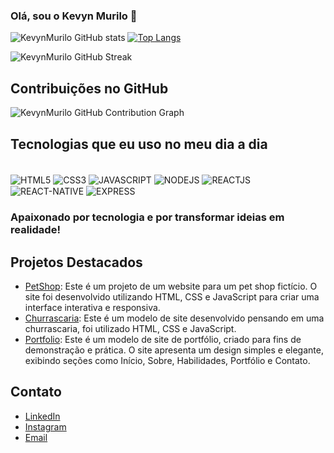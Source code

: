 ### Olá, sou o Kevyn Murilo 👋

![KevynMurilo GitHub stats](https://github-readme-stats.vercel.app/api?username=KevynMurilo&show_icons=true&theme=dracula)
[![Top Langs](https://github-readme-stats.vercel.app/api/top-langs/?username=KevynMurilo&layout=compact)](https://github.com/KevynMurilo/github-readme-stats)

![KevynMurilo GitHub Streak](https://github-readme-streak-stats.herokuapp.com/?user=KevynMurilo&theme=dracula)

## Contribuições no GitHub
![KevynMurilo GitHub Contribution Graph](https://activity-graph.herokuapp.com/graph?username=KevynMurilo&bg_color=0D1117&color=5BCDEC&line=5BCDEC&point=FFFFFF&hide_border=true)

## Tecnologias que eu uso no meu dia a dia
<div style="display: inline_block"><br/>
<img align="center" alt="HTML5" src="https://img.shields.io/badge/HTML5-E34F26?style=for-the-badge&logo=html5&logoColor=white"/>
<img align="center" alt="CSS3" src="https://img.shields.io/badge/CSS3-1572B6?style=for-the-badge&logo=css3&logoColor=white"/>
<img align="center" alt="JAVASCRIPT" src="https://img.shields.io/badge/JavaScript-323330?style=for-the-badge&logo=javascript&logoColor=F7DF1E"/>
<img align="center" alt="NODEJS" src="https://img.shields.io/badge/Node.js-43853D?style=for-the-badge&logo=node.js&logoColor=white"/>
<img align="center" alt="REACTJS" src="https://img.shields.io/badge/React-20232A?style=for-the-badge&logo=react&logoColor=61DAFB"/>
<img align="center" alt="REACT-NATIVE" src="https://img.shields.io/badge/React_Native-20232A?style=for-the-badge&logo=react&logoColor=61DAFB"/>
<img align="center" alt="EXPRESS" src="https://img.shields.io/badge/Express.js-404D59?style=for-the-badge"/>
</div>

### Apaixonado por tecnologia e por transformar ideias em realidade!

## Projetos Destacados
- [PetShop](https://github.com/KevynMurilo/PetShop): Este é um projeto de um website para um pet shop fictício. O site foi desenvolvido utilizando HTML, CSS e JavaScript para criar uma interface interativa e responsiva.
- [Churrascaria](https://github.com/KevynMurilo/ChurrascariaHtmlCss): Este é um modelo de site desenvolvido pensando em uma churrascaria, foi utilizado HTML, CSS e JavaScript.
- [Portfolio](https://github.com/KevynMurilo/Portfolio): Este é um modelo de site de portfólio, criado para fins de demonstração e prática. O site apresenta um design simples e elegante, exibindo seções como Início, Sobre, Habilidades, Portfólio e Contato.

## Contato
- [LinkedIn](https://www.linkedin.com/in/kevyn-murilo-4b738b285/)
- [Instagram](https://www.instagram.com/Kevyn_Murilo/)
- [Email](kevynmurilo2017@gmail.com)
